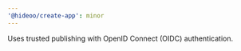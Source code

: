 ```yaml
---
'@hideoo/create-app': minor
---
```


Uses trusted publishing with OpenID Connect (OIDC) authentication.
